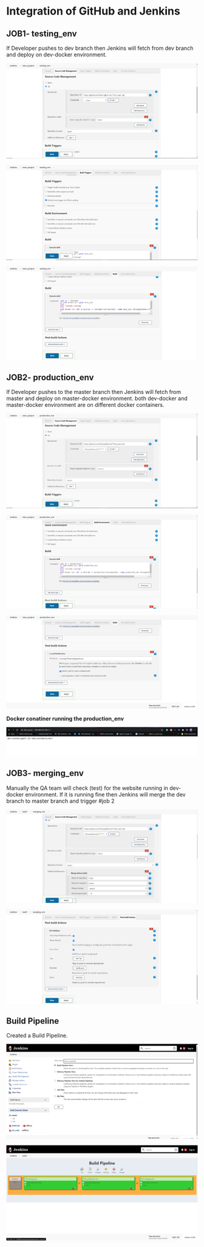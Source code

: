 # Integration of GitHub and Jenkins

## JOB1- testing_env

If Developer pushes to dev branch then Jenkins will fetch from dev branch and deploy on dev-docker environment.


![alt text](https://github.com/ShivangiSharma77/GitHub_Jenkins-Integration/blob/master/Jenkins_SS/testing_env1.png?raw=true)

![alt text](https://github.com/ShivangiSharma77/GitHub_Jenkins-Integration/blob/master/Jenkins_SS/testing_env2.png?raw=true)

![alt text](https://github.com/ShivangiSharma77/GitHub_Jenkins-Integration/blob/master/Jenkins_SS/testing_env3.png?raw=true)

## JOB2- production_env

If Developer pushes to the master branch then Jenkins will fetch from master and deploy on master-docker environment.
both dev-docker and master-docker environment are on different docker containers.


![alt text](https://github.com/ShivangiSharma77/GitHub_Jenkins-Integration/blob/master/Jenkins_SS/production_env1.png?raw=true)

![alt text](https://github.com/ShivangiSharma77/GitHub_Jenkins-Integration/blob/master/Jenkins_SS/production_env2.png?raw=true)

![alt text](https://github.com/ShivangiSharma77/GitHub_Jenkins-Integration/blob/master/Jenkins_SS/production_env4.png?raw=true)

**Docker conatiner running the production_env**

![alt text](https://github.com/ShivangiSharma77/GitHub_Jenkins-Integration/blob/master/Jenkins_SS/production_output.png?raw=true)

## JOB3- merging_env
Manually the QA team will check (test) for the website running in dev-docker environment. If it is running fine then Jenkins will merge the dev branch to master branch and trigger #job 2


![alt text](https://github.com/ShivangiSharma77/GitHub_Jenkins-Integration/blob/master/Jenkins_SS/merging_env.png?raw=true)

![alt text](https://github.com/ShivangiSharma77/GitHub_Jenkins-Integration/blob/master/Jenkins_SS/merging_env2.png?raw=true)

## Build Pipeline
Created a Build Pipeline.

![alt text](https://github.com/ShivangiSharma77/GitHub_Jenkins-Integration/blob/master/Jenkins_SS/pipeline1.png?raw=true)

![alt text](https://github.com/ShivangiSharma77/GitHub_Jenkins-Integration/blob/master/Jenkins_SS/build.png?raw=true)





